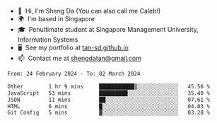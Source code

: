 <!---
tan-sd/tan-sd is a ✨ special ✨ repository because its `README.md` (this file) appears on your GitHub profile.
You can click the Preview link to take a look at your changes.
--->
- 👋  Hi, I'm Sheng Da (You can also call me Caleb!)
- 🌍  I'm based in Singapore
- 🎓  Penultimate student at Singapore Management University, Information Systems
- 🖥️  See my portfolio at [tan-sd.github.io](https://tan-sd.github.io/)
- 📫  Contact me at [shengdatan@gmail.com](mailto:shengdatan@gmail.com)

<!--START_SECTION:waka-->

```txt
From: 24 February 2024 - To: 02 March 2024

Other        1 hr 9 mins     ███████████▒░░░░░░░░░░░░░   45.56 %
JavaScript   53 mins         █████████░░░░░░░░░░░░░░░░   35.40 %
JSON         11 mins         ██░░░░░░░░░░░░░░░░░░░░░░░   07.61 %
HTML         6 mins          █░░░░░░░░░░░░░░░░░░░░░░░░   04.03 %
Git Config   5 mins          ▓░░░░░░░░░░░░░░░░░░░░░░░░   03.28 %
```

<!--END_SECTION:waka-->
